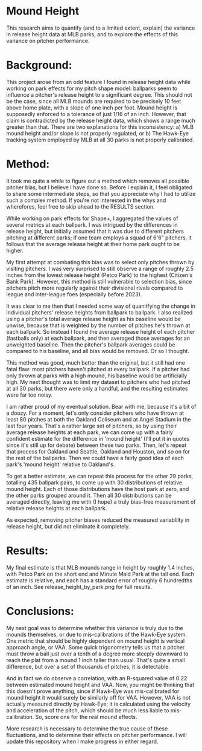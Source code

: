 # Mound Height
This research aims to quantify (and to a limited extent, explain) the variance in release height data at MLB parks, and to explore the effects of this variance on pitcher performance.

# Background:
This project arose from an odd feature I found in release height data while working on park effects for my pitch shape model: ballparks seem to influence a pitcher's release height to a significant degree. This should not be the case, since all MLB mounds are required to be precisely 10 feet above home plate, with a slope of one inch per foot. Mound height is supposedly enforced to a tolerance of just 1/16 of an inch. However, that claim is contradicted by the release height data, which shows a range much greater than that. There are two explanations for this inconsistency:
a) MLB mound height and/or slope is not properly regulated, or
b) The Hawk-Eye tracking system employed by MLB at all 30 parks is not properly calibrated.

# Method:
It took me quite a while to figure out a method which removes all possible pitcher bias, but I believe I have done so. Before I explain it, I feel obligated to share some intermediate steps, so that you appreciate why I had to utilize such a complex method. If you're not interested in the whys and wherefores, feel free to skip ahead to the RESULTS section.

While working on park effects for Shape+, I aggregated the values of several metrics at each ballpark. I was intrigued by the differences in release height, but initially assumed that it was due to different pitchers pitching at different parks; if one team employs a squad of 6'6" pitchers, it follows that the average release height at their home park ought to be higher. 

My first attempt at combating this bias was to select only pitches thrown by visiting pitchers. I was very surprised to still observe a range of roughly 2.5 inches from the lowest release height (Petco Park) to the highest (Citizen's Bank Park). However, this method is still vulnerable to selection bias, since pitchers pitch more regularly against their divisional rivals compared to league and inter-league foes (especially before 2023).

It was clear to me then that I needed some way of quanitfying the change in individual pitchers' release heights from ballpark to ballpark. I also realized using a pitcher's total average release height as his baseline would be unwise, because that is weighted by the number of pitches he's thrown at each ballpark. So instead I found the average release height of each pitcher (fastballs only) at each ballpark, and then averaged those averages for an unweighted baseline. Then the pitcher's ballpark averages could be compared to his baseline, and all bias would be removed. Or so I thought.

This method was good, much better than the original, but it still had one fatal flaw: most pitchers haven't pitched at every ballpark. If a pitcher had only thrown at parks with a high mound, his baseline would be artificially high. My next thought was to limit my dataset to pitchers who had pitched at all 30 parks, but there were only a handful, and the resulting estimates were far too noisy.

I am rather proud of my eventual solution. Bear with me, because it's a bit of a doozy. For a moment, let's only consider pitchers who have thrown at least 80 pitches at both the Oakland Coliseum and at Angel Stadium in the last four years. That's a rather large set of pitchers, so by using their average release heights at each park, we can come up with a fairly confident estimate for the difference in 'mound height' (I'll put it in quotes since it's still up for debate) between these two parks. Then, let's repeat that process for Oakland and Seattle, Oakland and Houston, and so on for the rest of the ballparks. Then we could have a fairly good idea of each park's 'mound height' relative to Oakland's. 

To get a better estimate, we can repeat this process for the other 29 parks, totalling 435 ballpark pairs, to come up with 30 distributions of relative mound height. Each of those distributions have the host park at zero, and the other parks grouped around it. Then all 30 distributions can be averaged directly, leaving me with (I hope) a truly bias-free measurement of relative release heights at each ballpark.

As expected, removing pitcher biases reduced the measured variablilty in release height, but did not eliminate it completely.

# Results:
My final estimate is that MLB mounds range in height by roughly 1.4 inches, with Petco Park on the short end and Minute Maid Park at the tall end. Each estimate is relative, and each has a standard error of roughly 6 hundredths of an inch. See release_height_by_park.png for full results.

# Conclusions:
My next goal was to determine whether this variance is truly due to the mounds themselves, or due to mis-calibrations of the Hawk-Eye system. One metric that should be highly dependent on mound height is vertical approach angle, or VAA. Some quick trigonometry tells us that a pitcher must throw a ball just over a tenth of a degree more steeply downward to reach the plat from a mound 1 inch taller than usual. That's quite a small difference, but over a set of thousands of pitches, it is detectable.

And in fact we do observe a correlation, with an R-squared value of 0.22 between estimated mound height and VAA. Now, you might be thinking that this doesn't prove anything, since if Hawk-Eye was mis-calibrated for mound height it would surely be similarly off for VAA. However, VAA is not actually measured directly by Hawk-Eye; it is calculated using the velocity and acceleration of the pitch, which should be much less liable to mis-calibration. So, score one for the real mound effects.

More research is necessary to determine the true cause of these fluctuations, and to determine their effects on pitcher performance. I will update this repository when I make progress in either regard.
